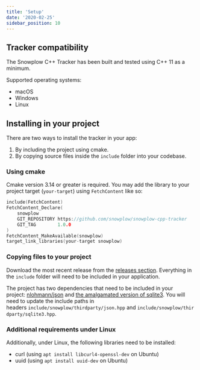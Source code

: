 ```yaml
---
title: 'Setup'
date: '2020-02-25'
sidebar_position: 10
---
```


## Tracker compatibility

The Snowplow C++ Tracker has been built and tested using C++ 11 as a minimum.

Supported operating systems:

- macOS
- Windows
- Linux

## Installing in your project

There are two ways to install the tracker in your app:

1. By including the project using cmake.
2. By copying source files inside the `include` folder into your codebase.

### Using cmake

Cmake version 3.14 or greater is required. You may add the library to your project target (`your-target`) using `FetchContent` like so:

```cpp
include(FetchContent)
FetchContent_Declare(
    snowplow
    GIT_REPOSITORY https://github.com/snowplow/snowplow-cpp-tracker
    GIT_TAG        1.0.0
)
FetchContent_MakeAvailable(snowplow)
target_link_libraries(your-target snowplow)
```

### Copying files to your project

Download the most recent release from the [releases section](https://github.com/snowplow/snowplow-cpp-tracker/releases). Everything in the `include` folder will need to be included in your application.

The project has two dependencies that need to be included in your project: [nlohmann/json](https://github.com/nlohmann/json) and [the amalgamated version of sqlite3](https://www.sqlite.org/download.html). You will need to update the include paths in headers `include/snowplow/thirdparty/json.hpp` and `include/snowplow/thirdparty/sqlite3.hpp`.

### Additional requirements under Linux

Additionally, under Linux, the following libraries need to be installed:

- curl (using `apt install libcurl4-openssl-dev` on Ubuntu)
- uuid (using `apt install uuid-dev` on Ubuntu)
